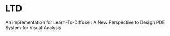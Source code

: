 # LTD
An implementation for Learn-To-Diffuse : A New Perspective to Design PDE System for Visual Analysis
